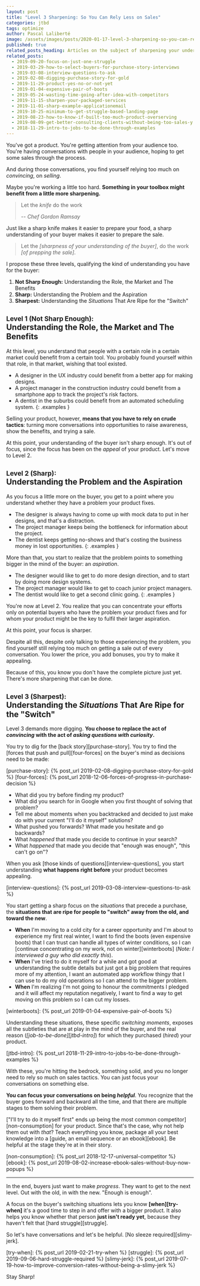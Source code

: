 ```yaml
---
layout: post
title: "Level 3 Sharpening: So You Can Rely Less on Sales"
categories: jtbd
tags: optimize
author: Pascal Laliberté
image: /assets/images/posts/2020-01-17-level-3-sharpening-so-you-can-rely-less-on-sales.jpg
published: true
related_posts_heading: Articles on the subject of sharpening your understanding of the buyer
related_posts:
  - 2019-09-20-focus-on-just-one-struggle
  - 2019-03-29-how-to-select-buyers-for-purchase-story-interviews
  - 2019-03-08-interview-questions-to-ask
  - 2019-02-08-digging-purchase-story-for-gold
  - 2019-11-29-product-yes-no-or-not-yet
  - 2019-01-04-expensive-pair-of-boots
  - 2019-05-24-wasting-time-going-after-idea-with-competitors
  - 2019-11-15-sharpen-your-packaged-services
  - 2019-11-01-sharp-example-applicationemail
  - 2019-10-25-minimum-to-get-struggle-based-landing-page
  - 2019-08-23-how-to-know-if-built-too-much-product-overserving
  - 2019-08-09-get-better-consulting-clients-without-being-too-sales-y
  - 2018-11-29-intro-to-jobs-to-be-done-through-examples
---
```


You've got a product. You're getting attention from your audience too. You're having conversations with people in your audience, hoping to get some sales through the process.

And during those conversations, you find yourself relying too much on _convincing_, on _selling_.

Maybe you're working a little too hard. **Something in your toolbox might benefit from a little more sharpening.**

> Let the _knife_ do the work
> 
> -- <cite>Chef Gordon Ramsay</cite>

Just like a sharp knife makes it easier to prepare your food, a sharp understanding of your buyer makes it easier to prepare the sale.

> Let the _[sharpness of your understanding of the buyer]_, do the work _[of prepping the sale]_.

I propose these three levels, qualifying the kind of understanding you have for the buyer:

1. **Not Sharp Enough:** Understanding the Role, the Market and The Benefits
2. **Sharp:** Understanding the Problem and the Aspiration
3. **Sharpest:** Understanding the _Situations_ That Are Ripe for the "Switch"

## <small>Level 1 (Not Sharp Enough):</small><br>Understanding the Role, the Market and The Benefits

At this level, you understand that people with a certain role in a certain market could benefit from a certain tool. You probably found yourself within that role, in that market, wishing that tool existed.

* A designer in the UX industry could benefit from a better app for making designs.
* A project manager in the construction industry could benefit from a smartphone app to track the project's risk factors.
* A dentist in the suburbs could benefit from an automated scheduling system.
{: .examples }

Selling your product, however, **means that you have to rely on crude tactics**: turning more conversations into opportunities to raise awareness, show the benefits, and trying a sale.

At this point, your understanding of the buyer isn't sharp enough. It's out of focus, since the focus has been on the _appeal_ of your product. Let's move to Level 2.

## <small>Level 2 (Sharp):</small><br>Understanding the Problem and the Aspiration

As you focus a little more on the buyer, you get to a point where you understand whether they have a problem your product fixes.

* The designer is always having to come up with mock data to put in her designs, and that's a distraction.
* The project manager keeps being the bottleneck for information about the project.
* The dentist keeps getting no-shows and that's costing the business money in lost opportunities.
{: .examples }

More than that, you start to realize that the problem points to something bigger in the mind of the buyer: an _aspiration_.

* The designer would like to get to do more design direction, and to start by doing more design systems.
* The project manager would like to get to coach junior project managers.
* The dentist would like to get a second clinic going.
{: .examples }

You're now at Level 2. You realize that you can concentrate your efforts only on potential buyers who have the problem your product fixes and for whom your product might be the key to fulfil their larger aspiration.

At this point, your focus is sharper.

Despite all this, despite only talking to those experiencing the problem, you find yourself still relying too much on getting a sale out of every conversation. You lower the price, you add bonuses, you try to make it appealing.

Because of this, you know you don't have the complete picture just yet. There's more sharpening that can be done.

## <small>Level 3 (Sharpest):</small><br> Understanding the _Situations_ That Are Ripe for the "Switch"

Level 3 demands more digging. **You choose to replace the act of _convincing_ with the act of _asking questions with curiosity_.**

You try to dig for the [back story][purchase-story]. You try to find the [forces that push and pull][four-forces] on the buyer's mind as decisions need to be made:

[purchase-story]: {% post_url 2019-02-08-digging-purchase-story-for-gold %}
[four-forces]: {% post_url 2018-12-06-forces-of-progress-in-purchase-decision %}

* What did you try before finding my product?
* What did you search for in Google when you first thought of solving that problem?
* Tell me about moments when you backtracked and decided to just make do with your current "I'll do it myself" solutions?
* What pushed you forwards? What made you hesitate and go backwards?
* What _happened_ that made you decide to continue in your search?
* What _happened_ that made you decide that "enough was enough", "this can't go on"?

When you ask [those kinds of questions][interview-questions], you start understanding **what happens right before** your product becomes appealing.

[interview-questions]: {% post_url 2019-03-08-interview-questions-to-ask %}

You start getting a sharp focus on the _situations_ that precede a purchase, the **situations that are ripe for people to "switch" away from the old, and toward the new**.

* **When** I'm moving to a cold city for a career opportunity and I'm about to experience my first real winter, I want to find the boots (even expensive boots) that I can trust can handle all types of winter conditions, so I can [continue concentrating on my work, not on winter][winterboots] (_Note: I interviewed a guy who did exactly this_).
* **When** I've tried to do it myself for a while and got good at understanding the subtle details but just got a big problem that requires more of my attention, I want an automated app workflow thingy that I can use to do my old operations so I can attend to the bigger problem.
* **When** I'm realizing I'm not going to honour the commitments I pledged and it will affect my reputation negatively, I want to find a way to get moving on this problem so I can cut my losses.

[winterboots]: {% post_url 2019-01-04-expensive-pair-of-boots %}

Understanding these situations, these specific _switching moments_, exposes all the subtleties that are at play in the mind of the buyer, and the real reason (_[job-to-be-done][jtbd-intro]_) for which they purchased (_hired_) your product.

[jtbd-intro]: {% post_url 2018-11-29-intro-to-jobs-to-be-done-through-examples %}

With these, you're hitting the bedrock, something solid, and you no longer need to rely so much on sales tactics. You can just focus your conversations on something else.

**You can focus your conversations on being _helpful_**. You recognize that the buyer goes forward and backward all the time, and that there are multiple stages to them solving their problem.

["I'll try to do it myself first" ends up being the most common competitor][non-consumption] for your product. Since that's the case, why not help them out with _that_? Teach everything you know, package all your best knowledge into a [guide, an email sequence or an ebook][ebook]. Be helpful at the stage they're at in their story.

[non-consumption]: {% post_url 2018-12-17-universal-competitor %}
[ebook]: {% post_url 2019-08-02-increase-ebook-sales-without-buy-now-popups %}

---

In the end, buyers just want to make _progress_. They want to get to the next level. Out with the old, in with the new. "Enough is enough".

A focus on the buyer's switching situations lets you know **[when][try-when]** it's a good time to step in and offer with a bigger product. It also helps you know whether that person **just isn't ready yet**, because they haven't felt that [hard struggle][struggle].

So let's have conversations and let's be helpful. [No sleeze required][slimy-jerk].

[try-when]: {% post_url 2019-02-21-try-when %}
[struggle]: {% post_url 2019-09-06-hard-struggle-required %}
[slimy-jerk]: {% post_url 2019-07-19-how-to-improve-conversion-rates-without-being-a-slimy-jerk %}

Stay Sharp!
